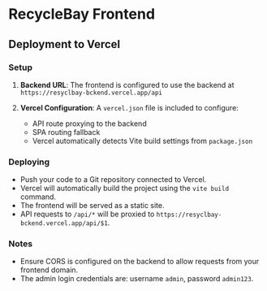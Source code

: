 # RecycleBay Frontend

## Deployment to Vercel

### Setup

1. **Backend URL**: The frontend is configured to use the backend at `https://resyclbay-bckend.vercel.app/api`

2. **Vercel Configuration**: A `vercel.json` file is included to configure:
   - API route proxying to the backend
   - SPA routing fallback
   - Vercel automatically detects Vite build settings from `package.json`

### Deploying

- Push your code to a Git repository connected to Vercel.
- Vercel will automatically build the project using the `vite build` command.
- The frontend will be served as a static site.
- API requests to `/api/*` will be proxied to `https://resyclbay-bckend.vercel.app/api/$1`.

### Notes

- Ensure CORS is configured on the backend to allow requests from your frontend domain.
- The admin login credentials are: username `admin`, password `admin123`.
